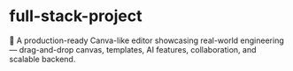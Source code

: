 # full-stack-project
🚀 A production-ready Canva-like editor showcasing real-world engineering — drag-and-drop canvas, templates, AI features, collaboration, and scalable backend.
